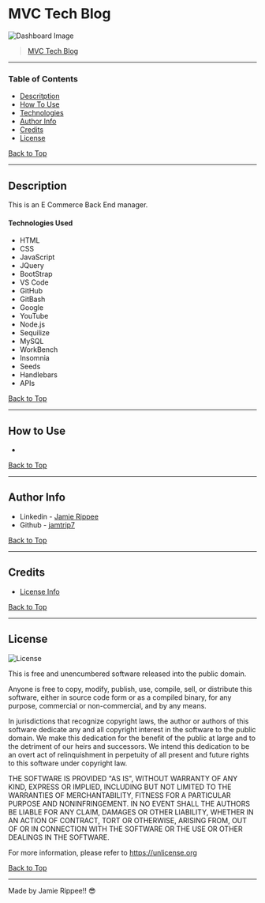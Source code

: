 # MVC Tech Blog

![Dashboard Image]()

> [MVC Tech Blog]()

---

### Table of Contents

- [Descritption](#description)
- [How To Use](#how-to-use)
- [Technologies](#technologies)
- [Author Info](#author-info)
- [Credits](#credits)
- [License](#license)

[Back to Top](#MVC-Tech-Blog)

---

## Description

This is an E Commerce Back End manager. 

#### Technologies Used

- HTML
- CSS
- JavaScript
- JQuery
- BootStrap
- VS Code
- GitHub
- GitBash
- Google
- YouTube
- Node.js
- Sequilize
- MySQL
- WorkBench
- Insomnia
- Seeds
- Handlebars
- APIs

[Back to Top](#MVC-Tech-Blog)

---

## How to Use

- 

[Back to Top](#MVC-Tech-Blog)

---

## Author Info

- Linkedin - [Jamie Rippee](https://www.linkedin.com/in/jamie-rippee-28316513/)
- Github - [jamtrip7](https://github.com/jamtrip7)

[Back to Top](#MVC-Tech-Blog)

---

## Credits

- [License Info](https://choosealicense.com/licenses/unlicense/#)

[Back to Top](#MVC-Tech-Blog)

---

## License
![License](https://img.shields.io/badges/License-${response.license}-blue.svg "License Badge")

This is free and unencumbered software released into the public domain.

Anyone is free to copy, modify, publish, use, compile, sell, or
distribute this software, either in source code form or as a compiled
binary, for any purpose, commercial or non-commercial, and by any
means.

In jurisdictions that recognize copyright laws, the author or authors
of this software dedicate any and all copyright interest in the
software to the public domain. We make this dedication for the benefit
of the public at large and to the detriment of our heirs and
successors. We intend this dedication to be an overt act of
relinquishment in perpetuity of all present and future rights to this
software under copyright law.

THE SOFTWARE IS PROVIDED "AS IS", WITHOUT WARRANTY OF ANY KIND,
EXPRESS OR IMPLIED, INCLUDING BUT NOT LIMITED TO THE WARRANTIES OF
MERCHANTABILITY, FITNESS FOR A PARTICULAR PURPOSE AND NONINFRINGEMENT.
IN NO EVENT SHALL THE AUTHORS BE LIABLE FOR ANY CLAIM, DAMAGES OR
OTHER LIABILITY, WHETHER IN AN ACTION OF CONTRACT, TORT OR OTHERWISE,
ARISING FROM, OUT OF OR IN CONNECTION WITH THE SOFTWARE OR THE USE OR
OTHER DEALINGS IN THE SOFTWARE.

For more information, please refer to <https://unlicense.org>

[Back to Top](#MVC-Tech-Blog)

---

Made by Jamie Rippee!! 😎